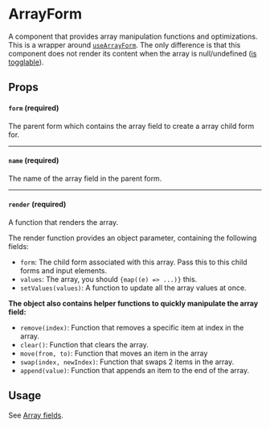 # ArrayForm

A component that provides array manipulation functions and optimizations. This is a wrapper around [`useArrayForm`](/docs/useArrayForm). The only difference is that this component does not render its content when the array is null/undefined ([is togglable](/docs/Toggling-a-field)).

## Props

#### `form` **(required)**

The parent form which contains the array field to create a array child form for.

---

#### `name` **(required)**

The name of the array field in the parent form.

---

#### `render` **(required)**

A function that renders the array.

The render function provides an object parameter, containing the following fields:

-   `form`: The child form associated with this array. Pass this to this child forms and input elements.
-   `values`: The array, you should `{map((e) => ...)}` this.
-   `setValues(values)`: A function to update all the array values at once.

**The object also contains helper functions to quickly manipulate the array field:**

-   `remove(index)`: Function that removes a specific item at index in the array.
-   `clear()`: Function that clears the array.
-   `move(from, to)`: Function that moves an item in the array
-   `swap(index, newIndex)`: Function that swaps 2 items in the array.
-   `append(value)`: Function that appends an item to the end of the array.

## Usage

See [Array fields](/docs/Array-fields).
